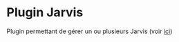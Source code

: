 # Plugin Jarvis 

Plugin permettant de gérer un ou plusieurs Jarvis (voir [ici](:https://github.com/alexylem/jarvis))
